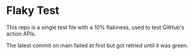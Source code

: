 # Flaky Test

This repo is a single test file with a 10% flakiness, used to test GitHub's
action APIs.

The latest commit on main failed at first but got retried until it was green.
